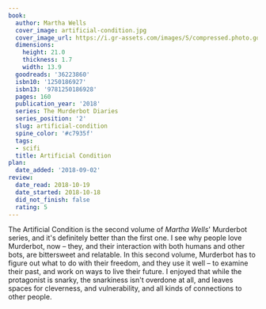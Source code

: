 ```yaml
---
book:
  author: Martha Wells
  cover_image: artificial-condition.jpg
  cover_image_url: https://i.gr-assets.com/images/S/compressed.photo.goodreads.com/books/1505590203l/36223860._SX98_.jpg
  dimensions:
    height: 21.0
    thickness: 1.7
    width: 13.9
  goodreads: '36223860'
  isbn10: '1250186927'
  isbn13: '9781250186928'
  pages: 160
  publication_year: '2018'
  series: The Murderbot Diaries
  series_position: '2'
  slug: artificial-condition
  spine_color: '#c7935f'
  tags:
  - scifi
  title: Artificial Condition
plan:
  date_added: '2018-09-02'
review:
  date_read: 2018-10-19
  date_started: 2018-10-18
  did_not_finish: false
  rating: 5
---
```


The Artificial Condition is the second volume of *Martha Wells*' Murderbot series, and it's definitely better than the first one. I see why people love Murderbot, now – they, and their interaction with both humans and other bots, are bittersweet and relatable. In this second volume, Murderbot has to figure out what to do with their freedom, and they use it well – to examine their past, and work on ways to live their future. I enjoyed that while the protagonist is snarky, the snarkiness isn't overdone at all, and leaves spaces for cleverness, and vulnerability, and all kinds of connections to other people.
